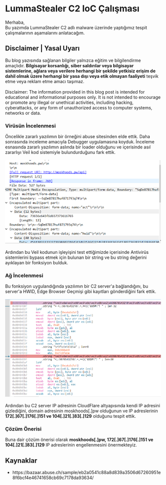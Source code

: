 # LummaStealer C2 IoC Çalışması
<p>
  Merhaba,<br>
  Bu yazımda LummaStealer C2 adlı malware üzerinde yaptığımız tespit çalışmalarının aşamalarını anlatacağım.
</p>

## Disclaimer | Yasal Uyarı
<p>
  Bu blog yazısında sağlanan bilgiler yalnızca eğitim ve bilgilendirme amaçlıdır. <b>Bilgisayar korsanlığı, siber saldırılar veya bilgisayar sistemlerine, ağlara veya verilere herhangi bir şekilde yetkisiz erişim de dahil olmak üzere herhangi bir yasa dışı veya etik olmayan faaliyeti</b> teşvik etme veya reklam etme amacı taşımaz.
<br><br>
  Disclaimer: The information provided in this blog post is intended for educational and informational purposes only. It is not intended to encourage or promote any illegal or unethical activities, including hacking, cyberattacks, or any form of unauthorized access to computer systems, networks or data.
</p>


### Virüsün İncelenmesi
<p>
  Öncelikle zararlı yazılımın bir örneğini abuse sitesinden elde ettik. Daha sonrasında inceleme amacıyla Debugger uygulamasına koyduk. İnceleme esnasında zararlı yazılımın aslında bir loader olduğunu ve içerisinde asıl zararlıyı Veil kod sistemiyle bulundurduğunu fark ettik.
  <br><br>
  <img src="c2_server.PNG" />
  <br><br>
  Ardından bu Veil kodunun işleyişini test ettiğimizde içerisinde Antivirüs sistemlerini bypass etmek için bulunan bir string ve bu string değerini ayıklayan bir fonksiyon bulduk.
</p>

### Ağ İncelenmesi
<p>
  Bu fonksiyon uygulandığında yazılımın bir C2 server'a bağlandığını, bu server'a HWID, Edge Browser Geçmişi gibi kayıtları gönderdiğini fark ettik.
  <br><br>
  <img src="veil.PNG" />
  <br><br>
  Ardından bu C2 server IP adresinin CloudFlare altyapısında kendi IP adresini gizlediğini, domain adresinin moskhoods[.]pw olduğunun ve IP adreslerinin <b>172[.]67[.]176[.]151 ve 104[.]21[.]83[.]129</b> olduğunu tespit ettik.
</p>

### Çözüm Önerisi
<p>
  Buna dair çözüm önerisi olarak <b>moskhoods[.]pw, 172[.]67[.]176[.]151 ve 104[.]21[.]83[.]129</b> IP adreslerinin engellenmesini önermekteyiz.
</p>

## Kaynaklar
<ul>
    <li>https://bazaar.abuse.ch/sample/eb2a0541c88a8d839a3506d67260951e8f6bcf4e46741658cb69c7178da93634/</li>
</ul>